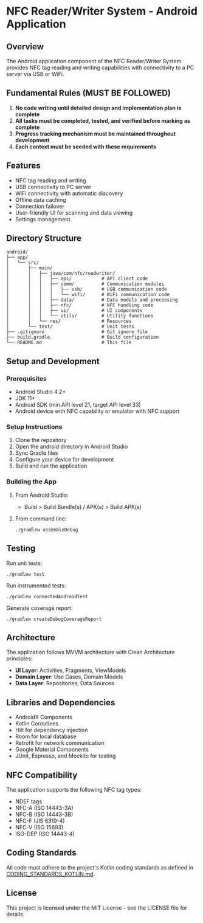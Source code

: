 # NFC Reader/Writer System - Android Application

## Overview
The Android application component of the NFC Reader/Writer System provides NFC tag reading and writing capabilities with connectivity to a PC server via USB or WiFi.

## Fundamental Rules (MUST BE FOLLOWED)
1. **No code writing until detailed design and implementation plan is complete**
2. **All tasks must be completed, tested, and verified before marking as complete**
3. **Progress tracking mechanism must be maintained throughout development**
4. **Each context must be seeded with these requirements**

## Features
- NFC tag reading and writing
- USB connectivity to PC server
- WiFi connectivity with automatic discovery
- Offline data caching
- Connection failover
- User-friendly UI for scanning and data viewing
- Settings management

## Directory Structure
```
android/
├── app/
│   └── src/
│       ├── main/
│       │   ├── java/com/nfc/readwriter/
│       │   │   ├── api/           # API client code
│       │   │   ├── comm/          # Communication modules
│       │   │   │   ├── usb/       # USB communication code
│       │   │   │   └── wifi/      # WiFi communication code
│       │   │   ├── data/          # Data models and processing
│       │   │   ├── nfc/           # NFC handling code
│       │   │   ├── ui/            # UI components
│       │   │   └── utils/         # Utility functions
│       │   └── res/               # Resources
│       └── test/                  # Unit tests
├── .gitignore                     # Git ignore file
├── build.gradle                   # Build configuration
└── README.md                      # This file
```

## Setup and Development

### Prerequisites
- Android Studio 4.2+
- JDK 11+
- Android SDK (min API level 21, target API level 33)
- Android device with NFC capability or emulator with NFC support

### Setup Instructions
1. Clone the repository
2. Open the android directory in Android Studio
3. Sync Gradle files
4. Configure your device for development
5. Build and run the application

### Building the App
1. From Android Studio:
   - Build > Build Bundle(s) / APK(s) > Build APK(s)

2. From command line:
   ```
   ./gradlew assembleDebug
   ```

## Testing
Run unit tests:
```
./gradlew test
```

Run instrumented tests:
```
./gradlew connectedAndroidTest
```

Generate coverage report:
```
./gradlew createDebugCoverageReport
```

## Architecture
The application follows MVVM architecture with Clean Architecture principles:
- **UI Layer**: Activities, Fragments, ViewModels
- **Domain Layer**: Use Cases, Domain Models
- **Data Layer**: Repositories, Data Sources

## Libraries and Dependencies
- AndroidX Components
- Kotlin Coroutines
- Hilt for dependency injection
- Room for local database
- Retrofit for network communication
- Google Material Components
- JUnit, Espresso, and Mockito for testing

## NFC Compatibility
The application supports the following NFC tag types:
- NDEF tags
- NFC-A (ISO 14443-3A)
- NFC-B (ISO 14443-3B)
- NFC-F (JIS 6319-4)
- NFC-V (ISO 15693)
- ISO-DEP (ISO 14443-4)

## Coding Standards
All code must adhere to the project's Kotlin coding standards as defined in [CODING_STANDARDS_KOTLIN.md](../CODING_STANDARDS_KOTLIN.md).

## License
This project is licensed under the MIT License - see the LICENSE file for details.
